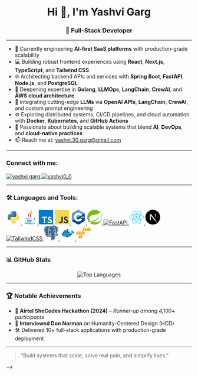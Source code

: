 <!--
**Yashvi30/Yashvi30** is a ✨ _special_ ✨ repository because its `README.md` (this file) appears on your GitHub profile.
-->

<h1 align="center">Hi 👋, I'm Yashvi Garg</h1>
<h3 align="center">🚀 Full-Stack Developer </h3>

---

- 🔭 Currently engineering **AI-first SaaS platforms** with production-grade scalability
- 💻 Building robust frontend experiences using **React**, **Next.js**, **TypeScript**, and **Tailwind CSS**
- 🌐 Architecting backend APIs and services with **Spring Boot**,  **FastAPI**, **Node.js**, and **PostgreSQL**
- 🌱 Deepening expertise in **Golang**, **LLMOps**, **LangChain**, **CrewAI**, and **AWS cloud architecture**
- 🧠 Integrating cutting-edge **LLMs** via **OpenAI APIs**, **LangChain**, **CrewAI**, and custom prompt engineering
- ⚙️ Exploring distributed systems, CI/CD pipelines, and cloud automation with **Docker**, **Kubernetes**, and **GitHub Actions**
- 🧩 Passionate about building scalable systems that blend **AI**, **DevOps**, and **cloud-native practices**
- 📫 Reach me at: [yashvi.30.garg@gmail.com](mailto:yashvi.30.garg@gmail.com)

---

<h3 align="left">Connect with me:</h3>
<p align="left">
<a href="https://linkedin.com/in/yashvi-garg" target="blank">
  <img align="center" src="https://raw.githubusercontent.com/rahuldkjain/github-profile-readme-generator/master/src/images/icons/Social/linked-in-alt.svg" alt="yashvi garg" height="30" width="40" />
</a>
<a href="https://www.leetcode.com/yashvi0_0" target="blank">
  <img align="center" src="https://raw.githubusercontent.com/rahuldkjain/github-profile-readme-generator/master/src/images/icons/Social/leet-code.svg" alt="yashvi0_0" height="30" width="40" />
</a>
</p>

---


<h3 align="left">🛠️ Languages and Tools:</h3>
<p align="left">
  <a href="https://www.python.org" target="_blank">
    <img src="https://raw.githubusercontent.com/devicons/devicon/master/icons/python/python-original.svg" alt="Python" width="40" height="40"/>
  </a>
  <a href="https://www.java.com" target="_blank">
    <img src="https://raw.githubusercontent.com/devicons/devicon/master/icons/java/java-original.svg" alt="Java" width="40" height="40"/>
  </a>
  <a href="https://www.typescriptlang.org/" target="_blank">
    <img src="https://raw.githubusercontent.com/devicons/devicon/master/icons/typescript/typescript-original.svg" alt="TypeScript" width="40" height="40"/>
  </a>
  <a href="https://developer.mozilla.org/en-US/docs/Web/JavaScript" target="_blank">
    <img src="https://raw.githubusercontent.com/devicons/devicon/master/icons/javascript/javascript-original.svg" alt="JavaScript" width="40" height="40"/>
  </a>
  <a href="https://www.w3schools.com/cpp/" target="_blank">
    <img src="https://raw.githubusercontent.com/devicons/devicon/master/icons/cplusplus/cplusplus-original.svg" alt="C++" width="40" height="40"/>
  </a>
  <a href="https://spring.io/projects/spring-boot" target="_blank">
    <img src="https://raw.githubusercontent.com/devicons/devicon/master/icons/spring/spring-original.svg" alt="Spring Boot" width="40" height="40"/>
  </a>
  <a href="https://fastapi.tiangolo.com/" target="_blank">
    <img src="https://avatars.githubusercontent.com/u/62280206?s=200&v=4" alt="FastAPI" width="40" height="40"/>
  </a>
  <a href="https://reactjs.org/" target="_blank">
    <img src="https://raw.githubusercontent.com/devicons/devicon/master/icons/react/react-original.svg" alt="React" width="40" height="40"/>
  </a>
  <a href="https://nextjs.org/" target="_blank">
    <img src="https://raw.githubusercontent.com/devicons/devicon/master/icons/nextjs/nextjs-original.svg" alt="Next.js" width="40" height="40"/>
  </a>
  <a href="https://tailwindcss.com/" target="_blank">
    <img src="https://www.vectorlogo.zone/logos/tailwindcss/tailwindcss-icon.svg" alt="TailwindCSS" width="40" height="40"/>
  </a>
  <a href="https://www.postgresql.org/" target="_blank">
    <img src="https://raw.githubusercontent.com/devicons/devicon/master/icons/postgresql/postgresql-original.svg" alt="PostgreSQL" width="40" height="40"/>
  </a>
  <a href="https://www.docker.com/" target="_blank">
    <img src="https://raw.githubusercontent.com/devicons/devicon/master/icons/docker/docker-original.svg" alt="Docker" width="40" height="40"/>
  </a>
  <a href="https://aws.amazon.com/" target="_blank">
    <img src="https://raw.githubusercontent.com/devicons/devicon/master/icons/amazonwebservices/amazonwebservices-original.svg" alt="AWS" width="40" height="40"/>
  </a>
</p>

---

<h3 align="left">📊 GitHub Stats</h3>
<p align="center">
  <img src="https://github-readme-stats.vercel.app/api/top-langs/?username=Yashvi30&layout=compact&theme=radical" alt="Top Languages" width="50%"/>
</p>

---

<h3 align="left">🏆 Notable Achievements</h3>

- 🥈 **Airtel SheCodes Hackathon (2024)** – *Runner-up among 4,100+ participants*
- 🎤 **Interviewed Don Norman** on Humanity-Centered Design (HCD)
- 🛠️ Delivered 10+ full-stack applications with production-grade deployment

---

> “Build systems that scale, solve real pain, and simplify lives.”



 -->
